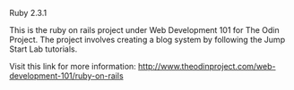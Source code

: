 Ruby 2.3.1

This is the ruby on rails project under Web Development 101 for The Odin Project. The project involves creating a blog system by following the Jump Start Lab tutorials.

Visit this link for more information: http://www.theodinproject.com/web-development-101/ruby-on-rails
